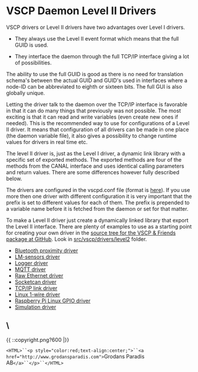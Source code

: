# VSCP Daemon Level II Drivers

VSCP drivers or Level II drivers  have two advantages over Level I drivers. 


*  They always use the Level II event format which means that the full GUID is used. 

*  They interface the daemon through the full TCP/IP interface giving a lot of possibilities.

The ability to use the full GUID is good as there is no need for translation schema's between the actual GUID and GUID's used in interfaces where a  node-ID can be abbreviated to eighth or sixteen bits. The full GUI is also globally unique.

Letting the driver talk to the daemon over the TCP/IP interface is favorable in that it can do many things that previously was not possible. The most exciting is that it can read and write variables (even create new ones if needed). This is the recommended way to use for configurations of a Level II driver. It means that configuration of all drivers can be made in one place (the daemon variable file), it also gives a possibility to change runtime values for drivers in real time etc.

The level II driver is, just as the Level I driver, a dynamic link library with a specific set of exported methods. The exported methods are four of the methods from the CANAL interface and uses identical calling parameters and return values. There are some differences however fully described below.

The drivers are configured in the vscpd.conf file (format is [here](http://www.vscp.org/docs/vscpd/doku.php?id=configuring_the_vscp_daemon)). If you use more then one driver with different configuration it is very important that the prefix is set to different values for each of them. The prefix is prepended to a variable name before it is fetched from the daemon or set for that matter.

To make a Level II driver just create a dynamically linked library that export the Level II interface. There are plenty of examples to use as a starting point for creating your own driver in the [source tree for the VSCP & Friends package at GitHub](https///github.com/grodansparadis/vscp_software). Look in  [src/vscp/drivers/level2](https///github.com/grodansparadis/vscp_software/tree/master/src/vscp/drivers/level2) folder.

   * [Bluetooth proximity driver](http://www.vscp.org/docs/vscpd/doku.php?id=level2_driver_bluetooth_proximity)
   * [LM-sensors driver](http://www.vscp.org/docs/vscpd/doku.php?id=level2_driver_lm_sensors)
   * [Logger driver](http://www.vscp.org/docs/vscpd/doku.php?id=level2_driver_logger)
   * [MQTT driver](http://www.vscp.org/docs/vscpd/doku.php?id=level2_driver_mqtt)
   * [Raw Ethernet driver](http://www.vscp.org/docs/vscpd/doku.php?id=level2_driver_raw_ethernet)
   * [Socketcan driver](http://www.vscp.org/docs/vscpd/doku.php?id=level2_driver_socketcan)
   * [TCP/IP link driver](http://www.vscp.org/docs/vscpd/doku.php?id=level2_driver_tcpip/link)
   * [Linux 1-wire driver](http://www.vscp.org/docs/vscpd/doku.php?id=level2_driver_wire1)
   * [Raspberry Pi Linux GPIO driver](http://www.vscp.org/docs/vscpd/doku.php?id=level2_driver_rpigpio)
   * [Simulation driver](http://www.vscp.org/docs/vscpd/doku.php?id=level2_driver_simulation)


\\ 
----
{{  ::copyright.png?600  |}}

`<HTML>``<p style="color:red;text-align:center;">``<a href="http://www.grodansparadis.com">`Grodans Paradis AB`</a>``</p>``</HTML>`

